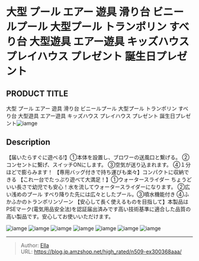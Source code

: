 # 大型 プール エアー 遊具 滑り台 ビニールプール 大型プール トランポリン すべり台 大型遊具 エアー遊具 キッズハウス プレイハウス プレゼント 誕生日プレゼント


## PRODUCT TITLE 

大型 プール エアー 遊具 滑り台 ビニールプール 大型プール トランポリン すべり台 大型遊具 エアー遊具 キッズハウス プレイハウス プレゼント 誕生日プレゼント![iamge](https://b2bfiles1.gigab2b.cn/image/wkseller/305/20230213_65d6d9b9cb2160e67065481414d853b3.jpg)

## Description

【届いたらすぐに遊べる!】①本体を設置し、ブロワーの送風口と繋げる。 ②コンセントに繋げ、スイッチONにします。 ③空気が送り込まれます。 ④１分ほどで膨らみます！
【専用バッグ付きで持ち運びも楽々】コンパクトに収納できる
【これ一台でたっぷり遊べて大満足！】①ウォータースライダー ちょうどいい長さで幼児でも安心！水を流してウォータースライダーになります。 ②広い浅めのプール すべり降りた先には広々としたプール。③噴水機能付き ④ふかふかのトランポリンゾーン
【安心して長く使えるものを目指して】本製品はPSEマーク(電気用品安全法)を認証届出済みです高い技術基準に適合した品質の高い製品です。安心してお使いいただけます。






![iamge](https://b2bfiles1.gigab2b.cn/image/wkseller/305/20230213_27aa5342ed2dcd5deb4f0dfa37d93945.jpg)
![iamge](https://b2bfiles1.gigab2b.cn/image/wkseller/305/20230213_2a8ff923d59a3a75538758d8420937da.jpg)
![iamge](https://b2bfiles1.gigab2b.cn/image/wkseller/305/20230213_d37c508e712ece10cbc2a57987bba75c.jpg)
![iamge](https://b2bfiles1.gigab2b.cn/image/wkseller/305/20230213_eb4de71b8dd714f87f7d828a98813f22.jpg)
![iamge](https://b2bfiles1.gigab2b.cn/image/wkseller/305/20230213_9658caba13fdde9e5b6a1faa78046da5.jpg)
![iamge](https://b2bfiles1.gigab2b.cn/image/wkseller/305/20230213_e6263951785066083491ffab25c97f5f.jpg)
![iamge](https://b2bfiles1.gigab2b.cn/image/wkseller/305/20230213_8025e782d9213487f515537e628c094a.jpg)


---

> Author: [Ella](https://blog.jp.amzshop.net/)  
> URL: https://blog.jp.amzshop.net/high_rated/n509-ex300368aaa/  


